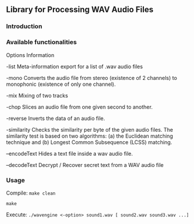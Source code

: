 ## Library for Processing WAV Audio Files

### Introduction

### Available functionalities
Options   Information

-list   Meta-information export for a list of .wav audio files

-mono   Converts the audio file from stereo (existence of 2 channels) to monophonic (existence of only one channel). 

-mix    Mixing of two tracks

-chop   Slices an audio file from one given second to another.

-reverse    Inverts the data of an audio file.

-similarity   Checks the similarity per byte of the given audio files. The similarity test is based on two algorithms: (a) the Euclidean matching technique and (b) Longest Common Subsequence (LCSS) matching.

–encodeText   Hides a text file inside a wav audio file.

–decodeText   Decrypt / Recover secret text from a WAV audio file

### Usage
Compile: 
`make clean`

`make`

Execute:
`./wavengine <-option> sound1.wav [ sound2.wav sound3.wav ...]`
